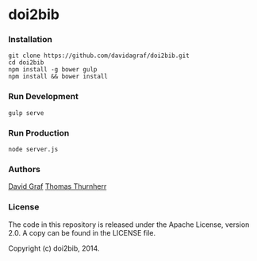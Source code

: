 doi2bib
=======

### Installation
    git clone https://github.com/davidagraf/doi2bib.git
    cd doi2bib
    npm install -g bower gulp
    npm install && bower install

### Run Development
    gulp serve
    
### Run Production
    node server.js

### Authors

[David Graf](https://twitter.com/davidagraf)
[Thomas Thurnherr](https://twitter.com/thurnherr)

### License
The code in this repository is released under the Apache License, version 2.0. A copy can be found in the LICENSE file.

Copyright (c) doi2bib, 2014.
